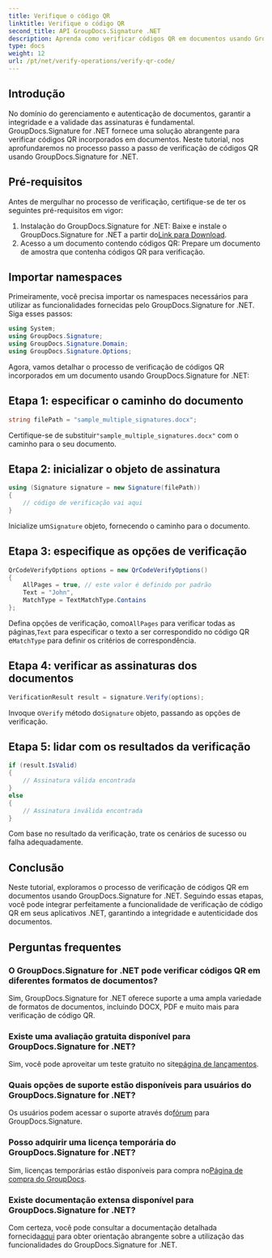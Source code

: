 ```yaml
---
title: Verifique o código QR
linktitle: Verifique o código QR
second_title: API GroupDocs.Signature .NET
description: Aprenda como verificar códigos QR em documentos usando GroupDocs.Signature for .NET. Tutorial abrangente com guia passo a passo.
type: docs
weight: 12
url: /pt/net/verify-operations/verify-qr-code/
---
```

## Introdução
No domínio do gerenciamento e autenticação de documentos, garantir a integridade e a validade das assinaturas é fundamental. GroupDocs.Signature for .NET fornece uma solução abrangente para verificar códigos QR incorporados em documentos. Neste tutorial, nos aprofundaremos no processo passo a passo de verificação de códigos QR usando GroupDocs.Signature for .NET.
## Pré-requisitos
Antes de mergulhar no processo de verificação, certifique-se de ter os seguintes pré-requisitos em vigor:
1.  Instalação do GroupDocs.Signature for .NET: Baixe e instale o GroupDocs.Signature for .NET a partir do[Link para Download](https://releases.groupdocs.com/signature/net/).
2. Acesso a um documento contendo códigos QR: Prepare um documento de amostra que contenha códigos QR para verificação. 

## Importar namespaces
Primeiramente, você precisa importar os namespaces necessários para utilizar as funcionalidades fornecidas pelo GroupDocs.Signature for .NET. Siga esses passos:

```csharp
using System;
using GroupDocs.Signature;
using GroupDocs.Signature.Domain;
using GroupDocs.Signature.Options;
```


Agora, vamos detalhar o processo de verificação de códigos QR incorporados em um documento usando GroupDocs.Signature for .NET:
## Etapa 1: especificar o caminho do documento
```csharp
string filePath = "sample_multiple_signatures.docx";
```
 Certifique-se de substituir`"sample_multiple_signatures.docx"` com o caminho para o seu documento.
## Etapa 2: inicializar o objeto de assinatura
```csharp
using (Signature signature = new Signature(filePath))
{
    // código de verificação vai aqui
}
```
 Inicialize um`Signature` objeto, fornecendo o caminho para o documento.
## Etapa 3: especifique as opções de verificação
```csharp
QrCodeVerifyOptions options = new QrCodeVerifyOptions()
{
    AllPages = true, // este valor é definido por padrão
    Text = "John",
    MatchType = TextMatchType.Contains
};
```
 Defina opções de verificação, como`AllPages` para verificar todas as páginas,`Text` para especificar o texto a ser correspondido no código QR e`MatchType` para definir os critérios de correspondência.
## Etapa 4: verificar as assinaturas dos documentos
```csharp
VerificationResult result = signature.Verify(options);
```
 Invoque o`Verify` método do`Signature` objeto, passando as opções de verificação.
## Etapa 5: lidar com os resultados da verificação
```csharp
if (result.IsValid)
{
    // Assinatura válida encontrada
}
else
{
    // Assinatura inválida encontrada
}
```
Com base no resultado da verificação, trate os cenários de sucesso ou falha adequadamente.

## Conclusão
Neste tutorial, exploramos o processo de verificação de códigos QR em documentos usando GroupDocs.Signature for .NET. Seguindo essas etapas, você pode integrar perfeitamente a funcionalidade de verificação de código QR em seus aplicativos .NET, garantindo a integridade e autenticidade dos documentos.
## Perguntas frequentes
### O GroupDocs.Signature for .NET pode verificar códigos QR em diferentes formatos de documentos?
Sim, GroupDocs.Signature for .NET oferece suporte a uma ampla variedade de formatos de documentos, incluindo DOCX, PDF e muito mais para verificação de código QR.
### Existe uma avaliação gratuita disponível para GroupDocs.Signature for .NET?
 Sim, você pode aproveitar um teste gratuito no site[página de lançamentos](https://releases.groupdocs.com/).
### Quais opções de suporte estão disponíveis para usuários do GroupDocs.Signature for .NET?
 Os usuários podem acessar o suporte através do[fórum](https://forum.groupdocs.com/c/signature/13) para GroupDocs.Signature.
### Posso adquirir uma licença temporária do GroupDocs.Signature for .NET?
 Sim, licenças temporárias estão disponíveis para compra no[Página de compra do GroupDocs](https://purchase.groupdocs.com/temporary-license/).
### Existe documentação extensa disponível para GroupDocs.Signature for .NET?
 Com certeza, você pode consultar a documentação detalhada fornecida[aqui](https://reference.groupdocs.com/signature/net/) para obter orientação abrangente sobre a utilização das funcionalidades do GroupDocs.Signature for .NET.